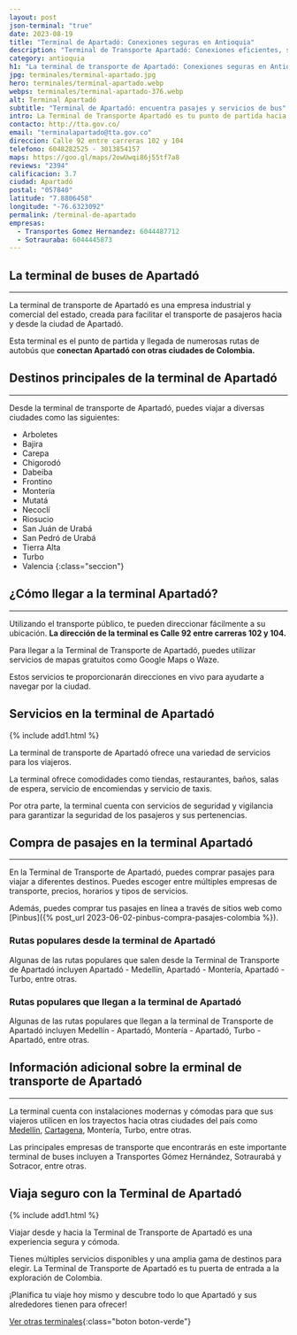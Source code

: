 ```yaml
---
layout: post
json-terminal: "true"
date: 2023-08-19
title: "Terminal de Apartadó: Conexiones seguras en Antioquia"
description: "Terminal de Transporte Apartadó: Conexiones eficientes, servicios de calidad y atención al cliente excepcional. ¡Tu aventura comienza aquí!"
category: antioquia
h1: "La terminal de transporte de Apartadó: Conexiones seguras en Antioquia"
jpg: terminales/terminal-apartado.jpg
hero: terminales/terminal-apartado.webp
webps: terminales/terminal-apartado-376.webp
alt: Terminal Apartadó
subtitle: "Terminal de Apartadó: encuentra pasajes y servicios de bus"
intro: La Terminal de Transporte Apartadó es tu punto de partida hacia destinos asombrosos. Obtén servicios de alta calidad y conexiones eficientes para una agradable experiencia de viaje
contacto: http://tta.gov.co/
email: "terminalapartado@tta.gov.co"
direccion: Calle 92 entre carreras 102 y 104
telefono: 6048282525 - 3013854157
maps: https://goo.gl/maps/2owUwqi86j55tf7a8
reviews: "2394"
calificacion: 3.7
ciudad: Apartadó
postal: "057840"
latitude: "7.8806458"
longitude: "-76.6323092"
permalink: /terminal-de-apartado
empresas:
  - Transportes Gomez Hernandez: 6044487712
  - Sotrauraba: 6044445873
---
```

## La terminal de buses de Apartadó

----

La terminal de transporte de Apartadó es una empresa industrial y comercial del estado, creada para facilitar el transporte de pasajeros hacia y desde la ciudad de Apartadó.

Esta terminal es el punto de partida y llegada de numerosas rutas de autobús que **conectan Apartadó con otras ciudades de Colombia.**

## Destinos principales de la terminal de Apartadó

----

Desde la terminal de transporte de Apartadó, puedes viajar a diversas ciudades como las siguientes:

* Arboletes
* Bajira
* Carepa
* Chigorodó
* Dabeiba
* Frontino
* Montería
* Mutatá
* Necoclí
* Riosucio
* San Juán de Urabá
* San Pedró de Urabá
* Tierra Alta
* Turbo
* Valencia
{:class="seccion"}

## ¿Cómo llegar a la terminal Apartadó?

----

Utilizando el transporte público, te pueden direccionar fácilmente a su ubicación. **La dirección de la terminal es Calle 92 entre carreras 102 y 104.**

Para llegar a la Terminal de Transporte de Apartadó, puedes utilizar servicios de mapas gratuitos como Google Maps o Waze.

Estos servicios te proporcionarán direcciones en vivo para ayudarte a navegar por la ciudad.

## Servicios en la terminal de Apartadó

{% include add1.html %}

La terminal de transporte de Apartadó ofrece una variedad de servicios para los viajeros.

La terminal ofrece comodidades como tiendas, restaurantes, baños, salas de espera, servicio de encomiendas y servicio de taxis.

Por otra parte, la terminal cuenta con servicios de seguridad y vigilancia para garantizar la seguridad de los pasajeros y sus pertenencias.

## Compra de pasajes en la terminal Apartadó

----

En la Terminal de Transporte de Apartadó, puedes comprar pasajes para viajar a diferentes destinos. Puedes escoger entre múltiples empresas de transporte, precios, horarios y tipos de servicios.

Además, puedes comprar tus pasajes en línea a través de sitios web como [Pinbus]({% post_url 2023-06-02-pinbus-compra-pasajes-colombia %}).

### Rutas populares desde la terminal de Apartadó

Algunas de las rutas populares que salen desde la Terminal de Transporte de Apartadó incluyen Apartadó - Medellín, Apartadó - Montería, Apartadó - Turbo, entre otras.

### Rutas populares que llegan a la terminal de Apartadó

Algunas de las rutas populares que llegan a la terminal de Transporte de Apartadó incluyen Medellín - Apartadó, Montería - Apartadó, Turbo - Apartadó, entre otras.

## Información adicional sobre la erminal de transporte de Apartadó

----

La terminal cuenta con instalaciones modernas y cómodas para que sus viajeros utilicen en los trayectos hacia otras ciudades del país como [Medellín]({{'terminal-de-medellin'|relative_url}} "Terminal de transporte de Medellín"), [Cartagena]({{'terminal-de-cartagena'|relative_url}} "Terminal de transporte de Cartagena"), Montería, Turbo, entre otras.

Las principales empresas de transporte que encontrarás en este importante terminal de buses incluyen a Transportes Gómez Hernández, Sotraurabá y Sotracor, entre otras.

## Viaja seguro con la Terminal de Apartadó

{% include add1.html %}

Viajar desde y hacia la Terminal de Transporte de Apartadó es una experiencia segura y cómoda.

Tienes múltiples servicios disponibles y una amplia gama de destinos para elegir. La Terminal de Transporte de Apartadó es tu puerta de entrada a la exploración de Colombia.

¡Planifica tu viaje hoy mismo y descubre todo lo que Apartadó y sus alrededores tienen para ofrecer!

[Ver otras terminales](/terminales-de-colombia){:class="boton boton-verde"}
